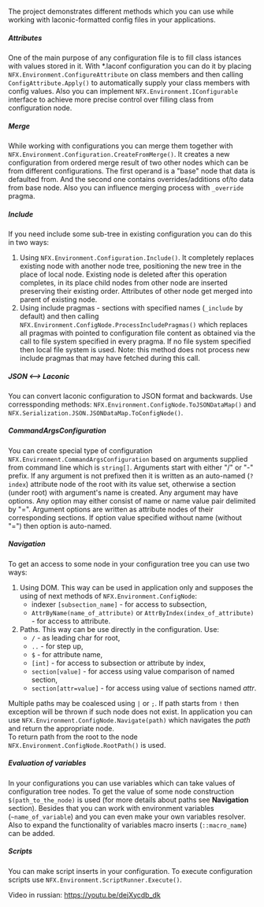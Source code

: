 The project demonstrates different methods which you can use
while working with laconic-formatted config files in your applications.

##### Attributes
One of the main purpose of any configuration file is to fill class istances with values stored in it. With *.laconf configuration you can do it by placing `NFX.Environment.ConfigureAttribute` on class members and then calling `ConfigAttribute.Apply()` to automatically supply your class members with config values. Also you can implement `NFX.Environment.IConfigurable` interface to achieve more precise control over filling class from configuration node.

##### Merge
While working with configurations you can merge them together with `NFX.Environment.Configuration.CreateFromMerge()`. It creates a new configuration from ordered merge result of two other nodes which can be from different configurations. The first operand is a "base" node that data is defaulted from. And the second one contains overrides/additions of/to data from base node. Also you can influence merging process with `_override` pragma.

##### Include
If you need include some sub-tree in existing configuration you can do this in two ways:
 1. Using `NFX.Environment.Configuration.Include()`. It completely replaces existing node with another node tree, positioning the new tree in the place of local node. Existing node is deleted after this operation completes, in its place child nodes from other node are inserted preserving their existing order.
Attributes of other node get merged into parent of existing node.
 2. Using include pragmas - sections with specified names (`_include` by default) and then calling `NFX.Environment.ConfigNode.ProcessIncludePragmas()` which replaces all pragmas with pointed to configuration file content as obtained via the call to file system specified in every pragma. If no file system specified then local file system is used. Note: this method does not process new include pragmas that may have fetched during this call.

##### JSON <--> Laconic
You can convert laconic configuration to JSON format and backwards. Use corressponding methods:
`NFX.Environment.ConfigNode.ToJSONDataMap()` 
and `NFX.Serialization.JSON.JSONDataMap.ToConfigNode()`.

##### CommandArgsConfiguration
You can create special type of configuration `NFX.Environment.CommandArgsConfiguration` based on arguments supplied from command line which is `string[]`. Arguments start with either "/" or "-" prefix. If any argument is not prefixed then it is written as an auto-named (`?index`) attribute node of the root with its value set, otherwise a section (under root) with argument's name is created. Any argument may have options. Any option may either consist of name or name value pair
delimited by "=". Argument options are written as attribute nodes of their corresponding sections. If option value specified without name (without "=") then option is auto-named.

##### Navigation
To get an access to some node in your configuration tree you can use two ways:
1. Using DOM. This way can be used in application only and supposes the using of next methods of `NFX.Environment.ConfigNode`:
   - indexer `[subsection_name]` - for access to subsection,
    - `AttrByName(name_of_attribute)` or `AttrByIndex(index_of_attribute)` - for access to attribute.
 2. Paths. This way can be use directly in the configuration. Use:
    - `/` - as leading char for root, 
    - `..` - for step up,
    - `$` - for attribute name,
    - `[int]` -  for access to subsection or attribute by index,
    - `section[value]` - for access using value comparison of named section,
    - `section[attr=value]` - for access using value of sections named *attr*.

Multiple paths may be coalesced using `|` or `;`. If path starts from `!` then exception will be thrown if such node does not exist. In application you can use `NFX.Environment.ConfigNode.Navigate(path)` which navigates
the *path* and return the appropriate node.  
To return path from the root to the node `NFX.Environment.ConfigNode.RootPath()` is used. 

##### Evaluation of variables
In your configurations you can use variables which can take values of configuration tree nodes. To get the value of some node construction `$(path_to_the_node)` is used (for more details about paths see **Navigation** section). Besides that you can work with environment variables (`~name_of_variable`) and you can even make your own variables resolver. Also to expand the functionality of variables macro inserts (`::macro_name`) can be added.

##### Scripts
You can make script inserts in your configuration. To execute configuration scripts use `NFX.Environment.ScriptRunner.Execute()`.

Video in russian: https://youtu.be/dejXycdb_dk